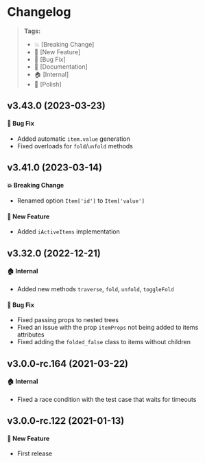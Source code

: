 Changelog
=========

> **Tags:**
> - :boom:       [Breaking Change]
> - :rocket:     [New Feature]
> - :bug:        [Bug Fix]
> - :memo:       [Documentation]
> - :house:      [Internal]
> - :nail_care:  [Polish]

## v3.43.0 (2023-03-23)

#### :bug: Bug Fix

* Added automatic `item.value` generation
* Fixed overloads for `fold`/`unfold` methods

## v3.41.0 (2023-03-14)

#### :boom: Breaking Change

* Renamed option `Item['id']` to `Item['value']`

#### :rocket: New Feature

* Added `iActiveItems` implementation

## v3.32.0 (2022-12-21)

#### :house: Internal

* Added new methods `traverse`, `fold`, `unfold`, `toggleFold`

#### :bug: Bug Fix

* Fixed passing props to nested trees
* Fixed an issue with the prop `itemProps` not being added to items attributes
* Fixed adding the `folded_false` class to items without children

## v3.0.0-rc.164 (2021-03-22)

#### :house: Internal

* Fixed a race condition with the test case that waits for timeouts

## v3.0.0-rc.122 (2021-01-13)

#### :rocket: New Feature

* First release
